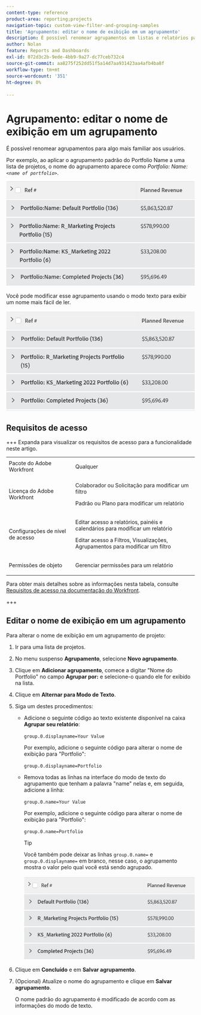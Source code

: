 ```yaml
---
content-type: reference
product-area: reporting;projects
navigation-topic: custom-view-filter-and-grouping-samples
title: 'Agrupamento: editar o nome de exibição em um agrupamento'
description: É possível renomear agrupamentos em listas e relatórios para algo mais familiar aos usuários.
author: Nolan
feature: Reports and Dashboards
exl-id: 072d3c2b-9ede-4bb9-9a27-dc77ceb732c4
source-git-commit: aa8275f252dd51f5a14d7aa931423aa4afb4ba8f
workflow-type: tm+mt
source-wordcount: '351'
ht-degree: 0%

---
```


# Agrupamento: editar o nome de exibição em um agrupamento

<!--Audited: 01/2024-->

É possível renomear agrupamentos para algo mais familiar aos usuários.

Por exemplo, ao aplicar o agrupamento padrão do Portfolio Name a uma lista de projetos, o nome do agrupamento aparece como *Portfolio: Name:`<name of portfolio>`*.

![Agrupamento por nome não editado](assets/grouping-unedited-name-350x167.png)

Você pode modificar esse agrupamento usando o modo texto para exibir um nome mais fácil de ler.

![Agrupamento por nome editado](assets/grouping-edited-name-350x160.png)

## Requisitos de acesso

+++ Expanda para visualizar os requisitos de acesso para a funcionalidade neste artigo. 

<table style="table-layout:auto"> 
 <col> 
 <col> 
 <tbody> 
  <tr> 
   <td role="rowheader">Pacote do Adobe Workfront</td> 
   <td> <p>Qualquer</p> </td> 
  </tr> 
  <tr> 
   <td role="rowheader">Licença do Adobe Workfront</td> 
   <td> 
   <p>Colaborador ou Solicitação para modificar um filtro </p>
   <p>Padrão ou Plano para modificar um relatório</p>
  </tr> 
  <tr> 
   <td role="rowheader">Configurações de nível de acesso</td> 
   <td> <p>Editar acesso a relatórios, painéis e calendários para modificar um relatório</p> <p>Editar acesso a Filtros, Visualizações, Agrupamentos para modificar um filtro</p> </td> 
  </tr> 
  <tr> 
   <td role="rowheader">Permissões de objeto</td> 
   <td> <p>Gerenciar permissões para um relatório</p>  </td> 
  </tr> 
 </tbody> 
</table>

Para obter mais detalhes sobre as informações nesta tabela, consulte [Requisitos de acesso na documentação do Workfront](/help/quicksilver/administration-and-setup/add-users/access-levels-and-object-permissions/access-level-requirements-in-documentation.md).

+++

## Editar o nome de exibição em um agrupamento

Para alterar o nome de exibição em um agrupamento de projeto:

1. Ir para uma lista de projetos.
1. No menu suspenso **Agrupamento**, selecione **Novo agrupamento**.

1. Clique em **Adicionar agrupamento**, comece a digitar &quot;Nome do Portfolio&quot; no campo **Agrupar por:** e selecione-o quando ele for exibido na lista.

1. Clique em **Alternar para Modo de Texto**.
1. Siga um destes procedimentos:

   * Adicione o seguinte código ao texto existente disponível na caixa **Agrupar seu relatório**:


     `group.0.displayname=Your Value`


     Por exemplo, adicione o seguinte código para alterar o nome de exibição para &quot;Portfolio&quot;:

     `group.0.displayname=Portfolio`

   * Remova todas as linhas na interface do modo de texto do agrupamento que tenham a palavra &quot;name&quot; nelas e, em seguida, adicione a linha:

     `group.0.name=Your Value`

     Por exemplo, adicione o seguinte código para alterar o nome de exibição para &quot;Portfolio&quot;:

     `group.0.name=Portfolio`

     >[!TIP]
     >
     >Você também pode deixar as linhas `group.0.name=` e `group.0.displayname=` em branco, nesse caso, o agrupamento mostra o valor pelo qual você está sendo agrupado.


     ![Agrupamento por nome editado sem nome](assets/grouping-edited-name-no-name-350x162.png)

1. Clique em **Concluído** e em **Salvar agrupamento**.
1. (Opcional) Atualize o nome do agrupamento e clique em **Salvar agrupamento**.

   O nome padrão do agrupamento é modificado de acordo com as informações do modo de texto.
